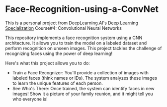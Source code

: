 # Face-Recognition-using-a-ConvNet
This is a personal project from DeepLearning.AI's [Deep Learning Specialization](https://www.deeplearning.ai/courses/deep-learning-specialization/) Course#4: Convolutional Neural Networks

This repository implements a face recognition system using a CNN architecture. It allows you to train the model on a labeled dataset and perform recognition on unseen images. This project tackles the challenge of recognizing faces using the power of deep learning!

Here's what this project allows you to do:
- Train a Face Recognizer: You'll provide a collection of images with labeled faces (think names or IDs). The system analyzes these images to learn the unique features of each person.
- See Who's There: Once trained, the system can identify faces in new images! Show it a picture of your family reunion, and it might tell you who everyone is!
